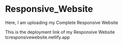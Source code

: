 # Responsive_Website
Here, I am uploading my Complete Responsive Website

This is the deployment link of my Responsive Website 
tcresponsivewebsite.netlify.app
